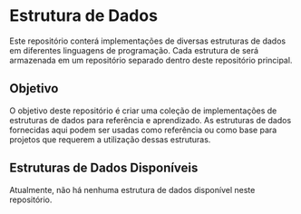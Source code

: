 # Estrutura de Dados

Este repositório conterá implementações de diversas estruturas de dados em diferentes linguagens de programação. Cada estrutura de será armazenada em um repositório separado dentro deste repositório principal.

## Objetivo

O objetivo deste repositório é criar uma coleção de implementações de estruturas de dados para referência e aprendizado. As estruturas de dados fornecidas aqui podem ser usadas como referência ou como base para 
projetos que requerem a utilização dessas estruturas.

## Estruturas de Dados Disponíveis

Atualmente, não há nenhuma estrutura de dados disponível neste repositório.
